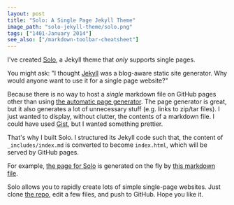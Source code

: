 ```yaml
---
layout: post
title: "Solo: A Single Page Jekyll Theme"
image_path: "solo-jekyll-theme/solo.png"
tags: ["1401-January 2014"]
see_also: ["/markdown-toolbar-cheatsheet"]
---
```




I've created [Solo](http://solo.chibi.io/), a Jekyll theme that *only* supports single pages.

You might ask: "I thought [Jekyll](http://jekyllrb.com/) was a blog-aware static site generator. Why would anyone want to use it for a single page website?"

Because there is no way to host a *single* markdown file on GitHub pages other than using [the automatic page generator](https://help.github.com/articles/creating-pages-with-the-automatic-generator). The page generator is great, but it also generates a lot of unnecessary stuff (e.g. links to zip/tar files). I just wanted to display, without clutter, the contents of a markdown file. I could have used [Gist](http://gist.github.com/), but I wanted something prettier.

That's why I built Solo. I structured its Jekyll code such that, the content of `_includes/index.md` is converted to become `index.html`, which will be served by GitHub pages.

For example, [the page for Solo](http://solo.chibi.io/) is generated on the fly by [this markdown file](https://github.com/chibicode/solo/blob/gh-pages/_includes/index.md).

Solo allows you to rapidly create lots of simple single-page websites. Just clone [the repo](https://github.com/chibicode/solo), edit a few files, and push to GitHub. Hope you like it.
